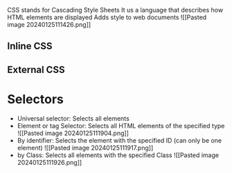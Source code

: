 CSS stands for Cascading Style Sheets
It us a language that describes how HTML elements are displayed
Adds style to web documents
![[Pasted image 20240125111426.png]]
## Inline CSS

## External CSS


# Selectors
- Universal selector: Selects all elements
- Element or tag Selector: Selects all HTML elements of the specified type
![[Pasted image 20240125111904.png]]
- By identifier: Selects the element with the specified ID (can only be one element)
![[Pasted image 20240125111917.png]]
- by Class: Selects all elements with the specified Class
![[Pasted image 20240125111926.png]]